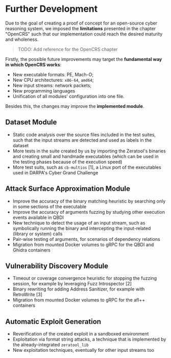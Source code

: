 # Further Development

Due to the goal of creating a proof of concept for an open-source cyber reasoning system, we imposed the **limitations** presented in the chapter "OpenCRS" such that our implementation could reach the desired maturity and wholeness.

> TODO: Add reference for the OpenCRS chapter

Firstly, the possible future improvements may target the **fundamental way in which OpenCRS works**:

- New executable formats: PE, Mach-O;
- New CPU architectures: `x86-64`, `amd64`;
- New input streams: network packets;
- New programming languages
- Unification of all modules' configuration into one file.

Besides this, the changes may improve the **implemented module**.

## Dataset Module

- Static code analysis over the source files included in the test suites, such that the input streams are detected and used as labels in the dataset
- More tests in the suite created by us by importing the Zeratool's binaries and creating small and handmade executables (which can be used in the testing phases because of the execution speed)
- More test suits, such as `cb-multios` [1], a Linux port of the executables used in DARPA's Cyber Grand Challenge

## Attack Surface Approximation Module

- Improve the accuracy of the binary matching heuristic by searching only in some sections of the executable
- Improve the accuracy of arguments fuzzing by studying other execution events available in QBDI
- New technique to detect the usage of an input stream, such as symbolically running the binary and intercepting the input-related (library or system) calls
- Pair-wise testing of arguments, for scenarios of dependency relations
- Migration from mounted Docker volumes to gRPC for the QBDI and Ghidra containers

## Vulnerability Discovery Module

- Timeout or coverage convergence heuristic for stopping the fuzzing session, for example by leveraging Fuzz Introspector [2]
- Binary rewriting for adding Address Sanitizer, for example with RetroWrite [3]
- Migration from mounted Docker volumes to gRPC for the afl++ containers

## Automatic Exploit Generation

- Reverification of the created exploit in a sandboxed environment
- Exploitation via format string attacks, a technique that is implemented by the already-integrated `zeratool_lib`
- New exploitation techniques, eventually for other input streams too
